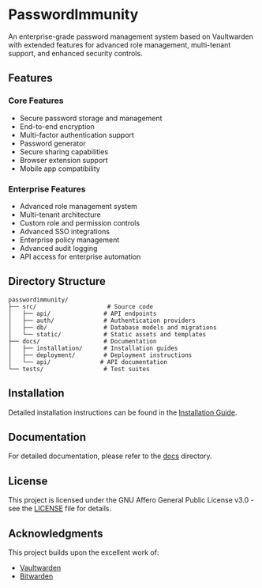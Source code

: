 # PasswordImmunity

An enterprise-grade password management system based on Vaultwarden with extended features for advanced role management, multi-tenant support, and enhanced security controls.

## Features

### Core Features
- Secure password storage and management
- End-to-end encryption
- Multi-factor authentication support
- Password generator
- Secure sharing capabilities
- Browser extension support
- Mobile app compatibility

### Enterprise Features
- Advanced role management system
- Multi-tenant architecture
- Custom role and permission controls
- Advanced SSO integrations
- Enterprise policy management
- Advanced audit logging
- API access for enterprise automation

## Directory Structure

```
passwordimmunity/
├── src/                    # Source code
│   ├── api/               # API endpoints
│   ├── auth/              # Authentication providers
│   ├── db/                # Database models and migrations
│   └── static/            # Static assets and templates
├── docs/                  # Documentation
│   ├── installation/      # Installation guides
│   ├── deployment/        # Deployment instructions
│   └── api/              # API documentation
└── tests/                 # Test suites
```

## Installation

Detailed installation instructions can be found in the [Installation Guide](docs/installation/README.md).

## Documentation

For detailed documentation, please refer to the [docs](docs/) directory.

## License

This project is licensed under the GNU Affero General Public License v3.0 - see the [LICENSE](LICENSE) file for details.

## Acknowledgments

This project builds upon the excellent work of:
- [Vaultwarden](https://github.com/dani-garcia/vaultwarden)
- [Bitwarden](https://github.com/bitwarden)
